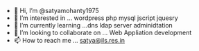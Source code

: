 - 👋 Hi, I’m @satyamohanty1975
- 👀 I’m interested in ... wordpress php mysql jscript jquesry
- 🌱 I’m currently learning ...dns ldap server adminidtation  
- 💞️ I’m looking to collaborate on ... Web Appliation development
- 📫 How to reach me ... satya@ils.res.in

<!---
satyamohanty1975/satyamohanty1975 is a ✨ special ✨ repository because its `README.md` (this file) appears on your GitHub profile.
You can click the Preview link to take a look at your changes.
--->
